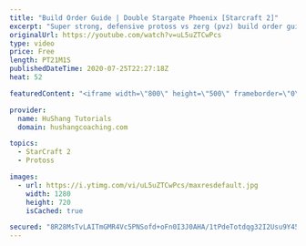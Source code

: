 ```yaml
---
title: "Build Order Guide | Double Stargate Phoenix [Starcraft 2]"
excerpt: "Super strong, defensive protoss vs zerg (pvz) build order guide. This opening is going to give you incredible map control over zerg in the mid-game, letting you scout exactly what is coming your way and making it easy to feel in control of the game. This build also completely owns mutalisk transitions"
originalUrl: https://youtube.com/watch?v=uL5uZTCwPcs
type: video
price: Free
length: PT21M1S
publishedDateTime: 2020-07-25T22:27:18Z
heat: 52

featuredContent: "<iframe width=\"800\" height=\"500\" frameborder=\"0\" src=\"https://www.youtube.com/embed/uL5uZTCwPcs\" allow=\"accelerometer; autoplay; encrypted-media; gyroscope; picture-in-picture\" allowfullscreen></iframe>"

provider:
  name: HuShang Tutorials
  domain: hushangcoaching.com

topics:
  - StarCraft 2
  - Protoss

images:
  - url: https://i.ytimg.com/vi/uL5uZTCwPcs/maxresdefault.jpg
    width: 1280
    height: 720
    isCached: true

secured: "8R28MsTvLAITmGMR4Vc5PNSofd+oFn0I3J0AHA/1tPdeTotdqg32I2Usu9Y45YfKRBLYdGvTvuJ9mwHRXqbRL2w4ETBDxyojtGFdJT1C7izvxu2Esxx8jVDILvE2WaNyIz+pCQbLHjvq0lf1q2A1Sn9t0ZgYC6sidrqjVoem+Xy6Dgfg9X9LtmTYhY/24AurzZKPjQ3RW6uEeFh9X62ZQFiIXPy6LMgjVnDILgTthK9aAu9Jpa09Nzlxw5onw5Q4MVD5h3S4m8gluN+LIUttYBEBAxZk7dHXitb0XGdN562WrbTir2pdUPim63WTrh8UjOVeAQ/RCSlB68m4/YfrrXWwHbtbkNA4HXBr5lhj3MJU9B7XoQ6Nm/lULZjoNKp1dNOkZ7b33FgcYk1n8A7T+CUImoFsRpqDlZXFVrvupVs=;bkADhiRj8Tn9atLqHK1yUQ=="
---
```


